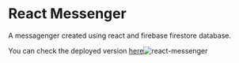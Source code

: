 # React Messenger
A messagenger created using react and firebase firestore database.

You can check the deployed version [here](https://react-messenger-5b1c7.web.app/)![react-messenger](https://user-images.githubusercontent.com/61081130/155530010-26e628b6-ac9f-449a-9519-3f21b20939f3.jpg)

